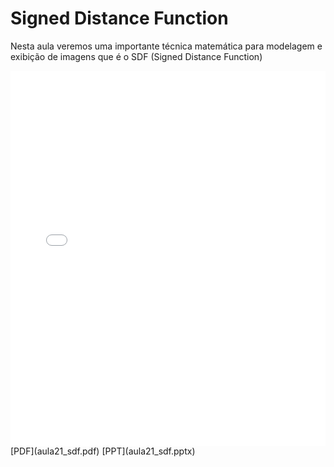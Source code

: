 # Signed Distance Function

Nesta aula veremos uma importante técnica matemática para modelagem e exibição de imagens que é o SDF (Signed Distance Function)

<embed height="600" src="aula21_sdf.pdf" type="application/pdf" width="100%">
[PDF](aula21_sdf.pdf)
[PPT](aula21_sdf.pptx)
